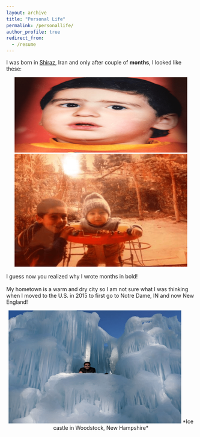 ```yaml
---
layout: archive
title: "Personal Life"
permalink: /personallife/
author_profile: true
redirect_from:
  - /resume
---
```


I was born in [Shiraz](https://en.wikipedia.org/wiki/Shiraz), Iran and only after couple of **months**, I looked like these:

<p align="center">
  <img width="460" height="200" src="../images/baby1.png">
  <img width="460" height="300" src="../images/baby2.png">
</p>

I guess now you realized why I wrote months in bold!
<br/>
<br/>
My hometown is a warm and dry city so I am not sure what I was thinking when I moved to the U.S. in 2015 to first go to Notre Dame, IN and now New England!

<p align="center">
  <img width="460" height="300" src="../images/ice.png">
  *Ice castle in Woodstock, New Hampshire*
</p>
